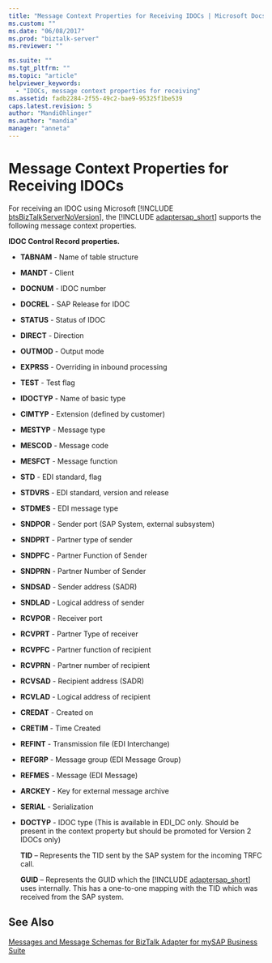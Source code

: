 ```yaml
---
title: "Message Context Properties for Receiving IDOCs | Microsoft Docs"
ms.custom: ""
ms.date: "06/08/2017"
ms.prod: "biztalk-server"
ms.reviewer: ""

ms.suite: ""
ms.tgt_pltfrm: ""
ms.topic: "article"
helpviewer_keywords: 
  - "IDOCs, message context properties for receiving"
ms.assetid: fadb2284-2f55-49c2-bae9-95325f1be539
caps.latest.revision: 5
author: "MandiOhlinger"
ms.author: "mandia"
manager: "anneta"
---
```

# Message Context Properties for Receiving IDOCs
For receiving an IDOC using Microsoft [!INCLUDE [btsBizTalkServerNoVersion](../../includes/btsbiztalkservernoversion-md.md)], the [!INCLUDE [adaptersap_short](../../includes/adaptersap-short-md.md)] supports the following message context properties.  
  
 **IDOC Control Record properties.**  
  
- **TABNAM** - Name of table structure  
  
- **MANDT** - Client  
  
- **DOCNUM** - IDOC number  
  
- **DOCREL** - SAP Release for IDOC  
  
- **STATUS** - Status of IDOC  
  
- **DIRECT** - Direction  
  
- **OUTMOD** - Output mode  
  
- **EXPRSS** - Overriding in inbound processing  
  
- **TEST** - Test flag  
  
- **IDOCTYP** - Name of basic type  
  
- **CIMTYP** - Extension (defined by customer)  
  
- **MESTYP** - Message type  
  
- **MESCOD** - Message code  
  
- **MESFCT** - Message function  
  
- **STD** - EDI standard, flag  
  
- **STDVRS** - EDI standard, version and release  
  
- **STDMES** - EDI message type  
  
- **SNDPOR** - Sender port (SAP System, external subsystem)  
  
- **SNDPRT** - Partner type of sender  
  
- **SNDPFC** - Partner Function of Sender  
  
- **SNDPRN** - Partner Number of Sender  
  
- **SNDSAD** - Sender address (SADR)  
  
- **SNDLAD** - Logical address of sender  
  
- **RCVPOR** - Receiver port  
  
- **RCVPRT** - Partner Type of receiver  
  
- **RCVPFC** - Partner function of recipient  
  
- **RCVPRN** - Partner number of recipient  
  
- **RCVSAD** - Recipient address (SADR)  
  
- **RCVLAD** - Logical address of recipient  
  
- **CREDAT** - Created on  
  
- **CRETIM** - Time Created  
  
- **REFINT** - Transmission file (EDI Interchange)  
  
- **REFGRP** - Message group (EDI Message Group)  
  
- **REFMES** - Message (EDI Message)  
  
- **ARCKEY** - Key for external message archive  
  
- **SERIAL** - Serialization  
  
- **DOCTYP** - IDOC type (This is available in EDI_DC only. Should be present in the context property but should be promoted for Version 2 IDOCs only)  
  
  **TID** – Represents the TID sent by the SAP system for the incoming TRFC call.  
  
  <strong>GUID</strong> – Represents the GUID which the [!INCLUDE [adaptersap_short](../../includes/adaptersap-short-md.md)] uses internally. This has a one-to-one mapping with the TID which was received from the SAP system.  
  
## See Also  
 [Messages and Message Schemas for BizTalk Adapter for mySAP Business Suite](../../adapters-and-accelerators/adapter-sap/messages-and-message-schemas-for-biztalk-adapter-for-mysap-business-suite.md)